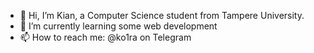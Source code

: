 - 👋 Hi, I’m Kian, a Computer Science student from Tampere University.
- 🌱 I’m currently learning some web development
- 📫 How to reach me: @ko1ra on Telegram

<!---
k9du/k9du is a ✨ special ✨ repository because its `README.md` (this file) appears on your GitHub profile.
You can click the Preview link to take a look at your changes.
--->
